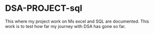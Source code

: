 # DSA-PROJECT-sql
This where my project work on Ms excel and SQL are documented.  This work is to test how far my journey with DSA has gone so far.
